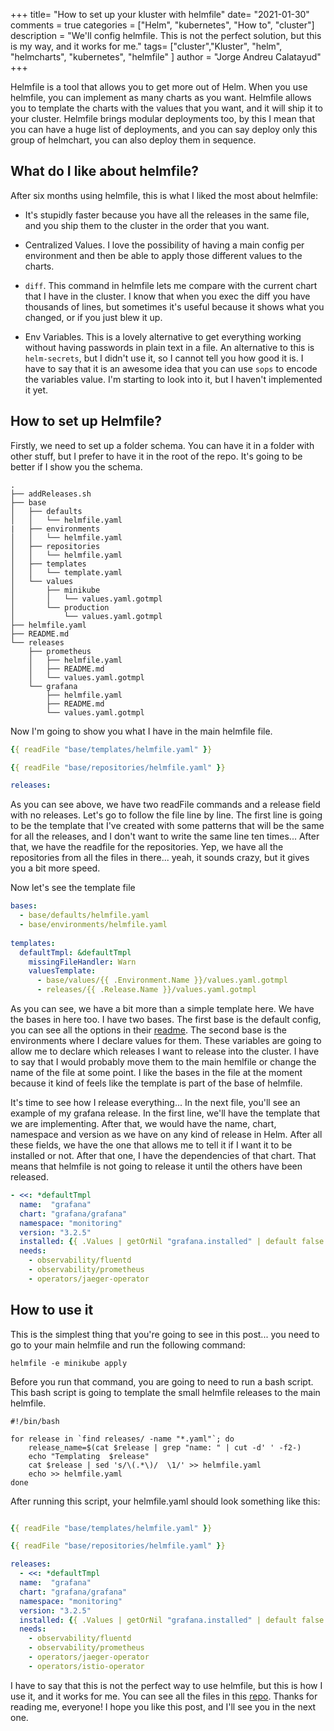 +++
title= "How to set up your kluster with helmfile"
date= "2021-01-30"
comments = true
categories = ["Helm", "kubernetes", "How to", "cluster"]
description = "We'll config helmfile. This is not the perfect solution, but this is my way, and it works for me."
tags= ["cluster","Kluster", "helm", "helmcharts", "kubernetes", "helmfile" ]
author = "Jorge Andreu Calatayud"
+++


Helmfile is a tool that allows you to get more out of Helm. When you use helmfile, you can implement as many charts as you want. Helmfile allows you to template the charts with the values that you want, and it will ship it to your cluster. Helmfile brings modular deployments too, by this I mean that you can have a huge list of deployments, and you can say deploy only this group of helmchart, you can also deploy them in sequence.

## What do I like about helmfile?
After six months using helmfile, this is what I liked the most about helmfile:
-  It's stupidly faster because you have all the releases in the same file, and you ship them to the cluster in the order that you want.


- Centralized Values. I love the possibility of having a main config per environment and then be able to apply those different values to the charts.

- `diff`. This command in helmfile lets me compare with the current chart that I have in the cluster. I know that when you exec the diff you have thousands of lines, but sometimes it's useful because it shows what you changed, or if you just blew it up.

- Env Variables. This is a lovely alternative to get everything working without having passwords in plain text in a file. An alternative to this is `helm-secrets`, but I didn't use it, so I cannot tell you how good it is. I have to say that it is an awesome idea that you can use `sops` to encode the variables value. I'm starting to look into it, but I haven't implemented it yet.
  
## How to set up Helmfile?

Firstly, we need to set up a folder schema. You can have it in a folder with other stuff, but I prefer to have it in the root of the repo. It's going to be better if I show you the schema.

```shell
.
├── addReleases.sh
├── base
│   ├── defaults
│   │   └── helmfile.yaml
|   ├── environments
│   │   └── helmfile.yaml
│   ├── repositories
│   │   └── helmfile.yaml
│   ├── templates
│   │   └── template.yaml
│   └── values
│       ├── minikube
│       │   └── values.yaml.gotmpl
│       └── production
│           └── values.yaml.gotmpl
├── helmfile.yaml
├── README.md
└── releases
    ├── prometheus
    │   ├── helmfile.yaml
    │   ├── README.md
    │   └── values.yaml.gotmpl
    └── grafana
        ├── helmfile.yaml
        ├── README.md
        └── values.yaml.gotmpl

```

Now I'm going to show you what I have in the main helmfile file.

```yaml
{{ readFile "base/templates/helmfile.yaml" }}

{{ readFile "base/repositories/helmfile.yaml" }}

releases:

```

As you can see above, we have two readFile commands and a release field with no releases. Let's go to follow the file line by line. The first line is going to be the template that I've created with some patterns that will be the same for all the releases, and I don't want to write the same line ten times... After that, we have the readfile for the repositories. Yep, we have all the repositories from all the files in there... yeah, it sounds crazy, but it gives you a bit more speed. 


Now let's see the template file

```yaml
bases:
  - base/defaults/helmfile.yaml
  - base/environments/helmfile.yaml
  
templates:
  defaultTmpl: &defaultTmpl
    missingFileHandler: Warn
    valuesTemplate:
      - base/values/{{ .Environment.Name }}/values.yaml.gotmpl
      - releases/{{ .Release.Name }}/values.yaml.gotmpl
```


As you can see, we have a bit more than a simple template here. We have the bases in here too. I have two bases. The first base is the default config, you can see all the options in their [readme](https://github.com/roboll/helmfile/blob/master/README.md#configuration). The second base is the environments where I declare values for them. These variables are going to allow me to declare which releases I want to release into the cluster. I have to say that I would probably move them to the main hemlfile or change the name of the file at some point. I like the bases in the file at the moment because it kind of feels like the template is part of the base of helmfile.

It's time to see how I release everything... In the next file, you'll see an example of my grafana release. In the first line, we'll have the template that we are implementing. After that, we would have the name, chart, namespace and version as we have on any kind of release in Helm. After all these fields, we have the one that allows me to tell it if I want it to be installed or not. After that one, I have the dependencies of that chart. That means that helmfile is not going to release it until the others have been released.

```yaml
- <<: *defaultTmpl
  name:  "grafana"
  chart: "grafana/grafana"
  namespace: "monitoring"
  version: "3.2.5"
  installed: {{ .Values | getOrNil "grafana.installed" | default false }}
  needs: 
    - observability/fluentd
    - observability/prometheus
    - operators/jaeger-operator
```

## How to use it

This is the simplest thing that you're going to see in this post... you need to go to your main helmfile and run the following command:

```shell
helmfile -e minikube apply 
```

Before you run that command, you are going to need to run a bash script. This bash script is going to template the small helmfile releases to the main helmfile. 

```shell
#!/bin/bash

for release in `find releases/ -name "*.yaml"`; do
    release_name=$(cat $release | grep "name: " | cut -d' ' -f2-)
    echo "Templating  $release"
    cat $release | sed 's/\(.*\)/  \1/' >> helmfile.yaml
    echo >> helmfile.yaml
done
```

After running this script, your helmfile.yaml should look something like this:


```yaml

{{ readFile "base/templates/helmfile.yaml" }}

{{ readFile "base/repositories/helmfile.yaml" }}

releases:
  - <<: *defaultTmpl
  name:  "grafana"
  chart: "grafana/grafana"
  namespace: "monitoring"
  version: "3.2.5"
  installed: {{ .Values | getOrNil "grafana.installed" | default false }}
  needs: 
    - observability/fluentd
    - observability/prometheus
    - operators/jaeger-operator
    - operators/istio-operator
```

I have to say that this is not the perfect way to use helmfile, but this is how I use it, and it works for me. You can see all the files in this [repo](https://github.com/devbasis/helmfile-schema). Thanks for reading me, everyone! I hope you like this post, and I'll see you in the next one.